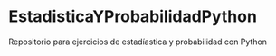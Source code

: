 # EstadisticaYProbabilidadPython
Repositorio para ejercicios de estadíastica y probabilidad con Python
